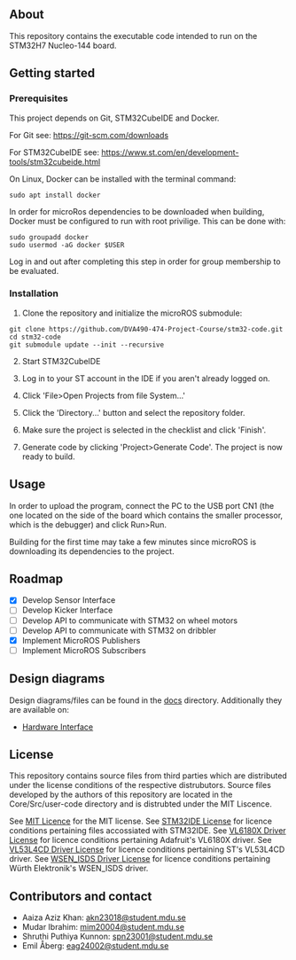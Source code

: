 About
-----------------------
This repository contains the executable code intended to run on the STM32H7 Nucleo-144 board.

Getting started
-----------------------

### Prerequisites
This project depends on Git, STM32CubeIDE and Docker.

For Git see: https://git-scm.com/downloads

For STM32CubeIDE see: https://www.st.com/en/development-tools/stm32cubeide.html

On Linux, Docker can be installed with the terminal command:
```
sudo apt install docker
```

In order for microRos dependencies to be downloaded when building, Docker must be
configured to run with root privilige. This can be done with:
```
sudo groupadd docker
sudo usermod -aG docker $USER
```

Log in and out after completing this step in order for group membership to be evaluated.

### Installation
1. Clone the repository and initialize the microROS submodule:
```
git clone https://github.com/DVA490-474-Project-Course/stm32-code.git
cd stm32-code
git submodule update --init --recursive
```
2. Start STM32CubeIDE

3. Log in to your ST account in the IDE if you aren't already logged on.

4. Click 'File>Open Projects from file System...'

5. Click the 'Directory...' button and select the repository folder.

6. Make sure the project is selected in the checklist and click 'Finish'.

7. Generate code by clicking 'Project>Generate Code'. The project is now ready to build.

Usage
-----------------------

In order to upload the program, connect the PC to the USB port CN1  (the one located on
the side of the board which contains the smaller processor, which is the debugger) and
click Run>Run.

Building for the first time may take a few minutes since microROS is downloading its
dependencies to the project.

Roadmap
-----------------------

- [x] Develop Sensor Interface
- [ ] Develop Kicker Interface
- [ ] Develop API to communicate with STM32 on wheel motors
- [ ] Develop API to communicate with STM32 on dribbler
- [x] Implement MicroROS Publishers
- [ ] Implement MicroROS Subscribers

Design diagrams
-----------------------

Design diagrams/files can be found in the [docs](/docs) directory. Additionally
they are available on:
- [Hardware Interface](https://www.mermaidchart.com/raw/11c442f5-192c-4ac3-b61e-867a3e2ca6ea?theme=dark&version=v0.1&format=svg)

License
-----------------------

This repository contains source files from third parties which are distributed
under the license conditions of the respective distrubutors. Source files
developed by the authors of this repository are located in the Core/Src/user-code
directory and is distrubted under the MIT Liscence.

See [MIT Licence](/Core/Src/user-code/LICENSE) for the MIT license.
See [STM32IDE License](/license.pdf) for licence conditions pertaining files accossiated with STM32IDE.
See [VL6180X Driver License](/Drivers/Adafruit_VL6180X/license.txt) for licence conditions pertaining Adafruit's VL6180X driver.
See [VL53L4CD Driver License](/Drivers/VL53L4CD_ULD_Driver/license.pdf) for licence conditions pertaining ST's VL53L4CD driver.
See [WSEN_ISDS Driver License](/Drivers/WSEN_ISDS_2536030320001/license_terms_wsen_sdk.pdf) for licence conditions pertaining Würth Elektronik's WSEN_ISDS driver.

Contributors and contact
-----------------------
- Aaiza Aziz Khan: akn23018@student.mdu.se
- Mudar Ibrahim: mim20004@student.mdu.se
- Shruthi Puthiya Kunnon: spn23001@student.mdu.se
- Emil Åberg: eag24002@student.mdu.se